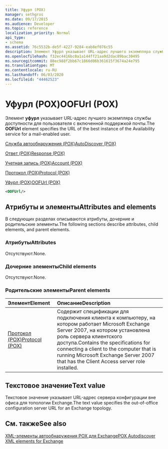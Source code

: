 ```yaml
---
title: Уфурл (POX)
manager: sethgros
ms.date: 09/17/2015
ms.audience: Developer
ms.topic: reference
localization_priority: Normal
api_type:
- schema
ms.assetid: 76c5532b-de5f-4227-9284-eab8ef076c55
description: Элемент Уфурл указывает URL-адрес лучшего экземпляра службы доступности для пользователя с включенной поддержкой почты.
ms.openlocfilehash: f32ec4416bc0a1a144ff21aa9d2dac89bac30495
ms.sourcegitcommit: 88ec988f2bb67c1866d06b361615f3674a24e795
ms.translationtype: MT
ms.contentlocale: ru-RU
ms.lasthandoff: 06/03/2020
ms.locfileid: "44462523"
---
```

# <a name="oofurl-pox"></a><span data-ttu-id="6ee0c-103">Уфурл (POX)</span><span class="sxs-lookup"><span data-stu-id="6ee0c-103">OOFUrl (POX)</span></span>

<span data-ttu-id="6ee0c-104">Элемент **уфурл** указывает URL-адрес лучшего экземпляра службы доступности для пользователя с включенной поддержкой почты.</span><span class="sxs-lookup"><span data-stu-id="6ee0c-104">The **OOFUrl** element specifies the URL of the best instance of the Availability service for a mail-enabled user.</span></span> 
  
[<span data-ttu-id="6ee0c-105">Служба автообнаружения (POX)</span><span class="sxs-lookup"><span data-stu-id="6ee0c-105">AutoDiscover (POX)</span></span>](autodiscover-pox.md)
  
[<span data-ttu-id="6ee0c-106">Ответ (POX)</span><span class="sxs-lookup"><span data-stu-id="6ee0c-106">Response (POX)</span></span>](response-pox.md)
  
[<span data-ttu-id="6ee0c-107">Учетная запись (POX)</span><span class="sxs-lookup"><span data-stu-id="6ee0c-107">Account (POX)</span></span>](account-pox.md)
  
[<span data-ttu-id="6ee0c-108">Протокол (POX)</span><span class="sxs-lookup"><span data-stu-id="6ee0c-108">Protocol (POX)</span></span>](protocol-pox.md)
  
[<span data-ttu-id="6ee0c-109">Уфурл (POX)</span><span class="sxs-lookup"><span data-stu-id="6ee0c-109">OOFUrl (POX)</span></span>](oofurl-pox.md)
  
```xml
<OOFUrl/>
```

## <a name="attributes-and-elements"></a><span data-ttu-id="6ee0c-110">Атрибуты и элементы</span><span class="sxs-lookup"><span data-stu-id="6ee0c-110">Attributes and elements</span></span>

<span data-ttu-id="6ee0c-111">В следующих разделах описываются атрибуты, дочерние и родительские элементы.</span><span class="sxs-lookup"><span data-stu-id="6ee0c-111">The following sections describe attributes, child elements, and parent elements.</span></span>
  
### <a name="attributes"></a><span data-ttu-id="6ee0c-112">Атрибуты</span><span class="sxs-lookup"><span data-stu-id="6ee0c-112">Attributes</span></span>

<span data-ttu-id="6ee0c-113">Отсутствуют.</span><span class="sxs-lookup"><span data-stu-id="6ee0c-113">None.</span></span>
  
### <a name="child-elements"></a><span data-ttu-id="6ee0c-114">Дочерние элементы</span><span class="sxs-lookup"><span data-stu-id="6ee0c-114">Child elements</span></span>

<span data-ttu-id="6ee0c-115">Отсутствуют.</span><span class="sxs-lookup"><span data-stu-id="6ee0c-115">None.</span></span>
  
### <a name="parent-elements"></a><span data-ttu-id="6ee0c-116">Родительские элементы</span><span class="sxs-lookup"><span data-stu-id="6ee0c-116">Parent elements</span></span>

|<span data-ttu-id="6ee0c-117">**Элемент**</span><span class="sxs-lookup"><span data-stu-id="6ee0c-117">**Element**</span></span>|<span data-ttu-id="6ee0c-118">**Описание**</span><span class="sxs-lookup"><span data-stu-id="6ee0c-118">**Description**</span></span>|
|:-----|:-----|
|[<span data-ttu-id="6ee0c-119">Протокол (POX)</span><span class="sxs-lookup"><span data-stu-id="6ee0c-119">Protocol (POX)</span></span>](protocol-pox.md) <br/> |<span data-ttu-id="6ee0c-120">Содержит спецификации для подключения клиента к компьютеру, на котором работает Microsoft Exchange Server 2007, на котором установлена роль сервера клиентского доступа.</span><span class="sxs-lookup"><span data-stu-id="6ee0c-120">Contains the specifications for connecting a client to the computer that is running Microsoft Exchange Server 2007 that has the Client Access server role installed.</span></span>  <br/> |
   
## <a name="text-value"></a><span data-ttu-id="6ee0c-121">Текстовое значение</span><span class="sxs-lookup"><span data-stu-id="6ee0c-121">Text value</span></span>

<span data-ttu-id="6ee0c-122">Текстовое значение указывает URL-адрес сервера конфигурации вне офиса для топологии Exchange.</span><span class="sxs-lookup"><span data-stu-id="6ee0c-122">The text value specifies the out-of-office configuration server URL for an Exchange topology.</span></span>
  
## <a name="see-also"></a><span data-ttu-id="6ee0c-123">См. также</span><span class="sxs-lookup"><span data-stu-id="6ee0c-123">See also</span></span>



[<span data-ttu-id="6ee0c-124">XML-элементы автообнаружения POX для Exchange</span><span class="sxs-lookup"><span data-stu-id="6ee0c-124">POX Autodiscover XML elements for Exchange</span></span>](pox-autodiscover-xml-elements-for-exchange.md)

